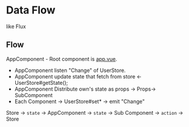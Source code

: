 # Data Flow

like Flux

## Flow

AppComponent - Root component is [app.vue](../src/component/app.vue).

- AppComponent listen "Change" of UserStore.
- AppComponent update state that fetch from store <- UserStore#getState();
- AppComponent Distribute own's state as props -> Props-> SubComponent
- Each Component -> UserStore#set* -> emit "Change"

Store -> `state` -> AppComponent -> `state` -> Sub Component -> `action` -> Store